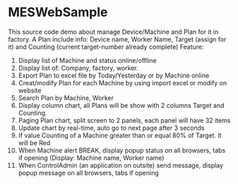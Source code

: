 # MESWebSample
This source code demo about manage Device/Machine and Plan for it in factory.
A Plan include info: Device name, Worker Name, Target (assign for it) and Counting (current target-number already complete)
Feature:
1. Display list of Machine and status online/offline
2. Display list of: Company, factory, worker.
3. Export Plan to excel file by Today/Yesterday or by Machine online
4. Creat/modify Plan for each Machine by using import excel or modify on website
5. Search Plan by Machine, Worker
6. Display column chart, all Plans will be show with 2 columns Target and Counting.
7. Paging Plan chart, split screen to 2 panels, each panel will have 32 items
8. Update chart by real-time, auto go to next page after 3 seconds
9. If value Counting of a Machine greater than or equal 80% of Target. It will be Red
10. When Machine alert BREAK, display popup status on all browsers, tabs if opening (Display: Machine name, Worker name)
11. When ControlAdmin (an application on outsite) send message, display popup message on all browsers, tabs if opening
